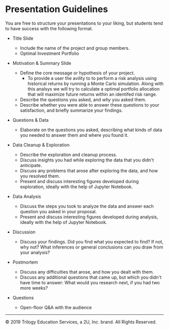 # Presentation Guidelines

You are free to structure your presentations to your liking, but students tend to have success with the following format.

* Title Slide

  * Include the name of the project and group members.
  * Optimal Investment Portfolio

* Motivation & Summary Slide

  * Define the core message or hypothesis of your project.
      * To provide a user the avility to  to perform a  risk analysis using historical returns by running a Monte Carlo simulation. Along with this analsys we will try to calculate a optimal portfolio allocation that will maximize future returns within an identifed risk range. 
  * Describe the questions you asked, and _why_ you asked them.
  * Describe whether you were able to answer these questions to your satisfaction, and briefly summarize your findings.

* Questions & Data

  * Elaborate on the questions you asked, describing what kinds of data you needed to answer them and where you found it.

* Data Cleanup & Exploration

  * Describe the exploration and cleanup process.
  * Discuss insights you had while exploring the data that you didn't anticipate.
  * Discuss any problems that arose after exploring the data, and how you resolved them.
  * Present and discuss interesting figures developed during exploration, ideally with the help of Jupyter Notebook.

* Data Analysis

  * Discuss the steps you took to analyze the data and answer each question you asked in your proposal.
  * Present and discuss interesting figures developed during analysis, ideally with the help of Jupyter Notebook.

* Discussion

  * Discuss your findings. Did you find what you expected to find? If not, why not? What inferences or general conclusions can you draw from your analysis?

* Postmortem

  * Discuss any difficulties that arose, and how you dealt with them.
  * Discuss any additional questions that came up, but which you didn't have time to answer: What would you research next, if you had two more weeks?

* Questions
  * Open-floor Q&A with the audience

- - -

© 2019 Trilogy Education Services, a 2U, Inc. brand. All Rights Reserved.
